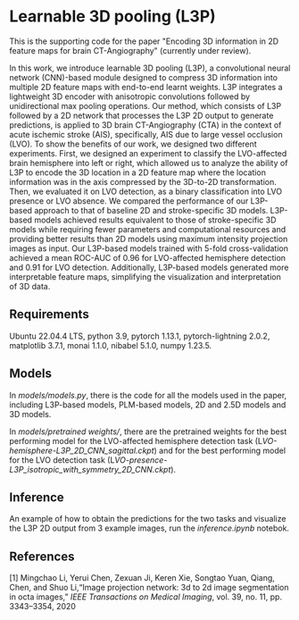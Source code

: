 # Learnable 3D pooling (L3P)

This is the supporting code for the paper "Encoding 3D information in 2D feature maps for brain CT-Angiography" (currently under review).

In this work, we introduce learnable 3D pooling (L3P), a convolutional neural network (CNN)-based module designed to compress 3D information into multiple 2D feature maps with end-to-end learnt weights. L3P integrates a lightweight 3D encoder with anisotropic convolutions followed by unidirectional max pooling operations. Our method, which consists of L3P followed by a 2D network that processes the L3P 2D output to generate predictions, is applied to 3D brain CT-Angiography (CTA) in the context of acute ischemic stroke (AIS), specifically, AIS due to large vessel occlusion (LVO). To show the benefits of our work, we designed two different experiments. First, we designed an experiment to classify the LVO-affected brain hemisphere into left or right, which allowed us to analyze the ability of L3P to encode the 3D location in a 2D feature map where the location information was in the axis compressed by the 3D-to-2D transformation. Then, we evaluated it on LVO detection, as a binary classification into LVO presence or LVO absence. We compared the performance of our L3P-based approach to that of baseline 2D and stroke-specific 3D models. L3P-based models achieved results equivalent to those of stroke-specific 3D models while requiring fewer parameters and computational resources and providing better results than 2D models using maximum intensity projection images as input. Our L3P-based models trained with 5-fold cross-validation achieved a mean ROC-AUC of 0.96 for LVO-affected hemisphere detection and 0.91 for LVO detection. Additionally, L3P-based models generated more interpretable feature maps, simplifying the visualization and interpretation of 3D data.

## Requirements

Ubuntu 22.04.4 LTS, python 3.9, pytorch 1.13.1, pytorch-lightning 2.0.2, matplotlib 3.7.1, monai 1.1.0, nibabel 5.1.0, numpy 1.23.5.

## Models

In *models/models.py*, there is the code for all the models used in the paper, including L3P-based models, PLM-based models, 2D and 2.5D models and 3D models.

In *models/pretrained weights/*, there are the pretrained weights for the best performing model for the LVO-affected hemisphere detection task (L*VO-hemisphere-L3P_2D_CNN_sagittal.ckpt*) and for the best performing model for the LVO detection task (L*VO-presence-L3P_isotropic_with_symmetry_2D_CNN.ckpt*).

## Inference

An example of how to obtain the predictions for the two tasks and visualize the L3P 2D output from 3 example images, run the *inference.ipynb* notebok.

## References

[1] Mingchao Li, Yerui Chen, Zexuan Ji, Keren Xie, Songtao Yuan, Qiang, Chen, and Shuo Li,“Image projection network: 3d to 2d image segmentation in octa images,” *IEEE Transactions on Medical Imaging*, vol. 39, no. 11, pp. 3343–3354, 2020
